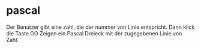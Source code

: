 # pascal
Der Benutzer gibt eine zahl, die der nummer von Linie entspricht.
Dann klick die Taste GO 
Zeigen ein Pascal Dreieck mit der zugegebenen Linie von Zahl.
